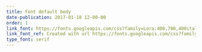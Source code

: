 ```yaml
---
title: Font default body
date-publication: 2017-01-18 12-00-00
order: 1
link_font: https://fonts.googleapis.com/css?family=Lora:400,700,400italic,700italic
link_font_ref: Created with url https://fonts.googleapis.com/css?family=Lora:400,700,400italic,700italic
type_font: serif
---
```

